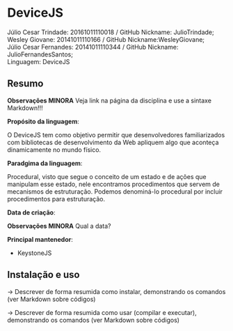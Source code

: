 # DeviceJS

Júlio Cesar Trindade: 20161011110018 / GitHub Nickname: JulioTrindade;<br/>
Wesley Giovane: 20141011110166 / GitHub Nickname:WesleyGiovane;<br/>
Júlio Cesar Fernandes: 20141011110344 / GitHub Nickname: JulioFernandesSantos;<br/>
Linguagem: DeviceJS

## Resumo

**Observações MINORA**
Veja link na página da disciplina e use a sintaxe Markdown!!!

**Propósito da linguagem**: 

O DeviceJS tem como objetivo permitir que desenvolvedores familiarizados com bibliotecas de desenvolvimento da Web apliquem algo que aconteça dinamicamente no mundo físico.


**Paradgima da linguagem**: 

Procedural, visto que segue o conceito de um estado e de ações que manipulam esse estado, nele encontramos procedimentos que servem de mecanismos de estruturação. Podemos denominá-lo procedural por incluir procedimentos para estruturação.


**Data de criação**:

**Observações MINORA**
Qual a data?

**Principal mantenedor**: 
- KeystoneJS

## Instalação e uso

-> Descrever de forma resumida como instalar, demonstrando os comandos (ver Markdown sobre códigos)

-> Descrever de forma resumida como usar (compilar e executar), demonstrando os comandos (ver Markdown sobre códigos)
